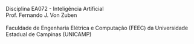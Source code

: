 Disciplina EA072 - Inteligência Artificial </br>
Prof. Fernando J. Von Zuben </br>	
Faculdade de Engenharia Elétrica e Computação (FEEC) da Universidade Estadual de Campinas (UNICAMP)
